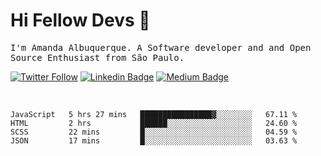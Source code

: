 # Hi Fellow Devs :wave:
   
<p>
  <samp>
    I'm Amanda Albuquerque. A Software developer and and Open Source Enthusiast from São Paulo.
  </samp>

  
  [![Twitter Follow](https://img.shields.io/twitter/follow/alalbux?style=social)](https://www.twitter.com/alalbux)
  [![Linkedin Badge](https://img.shields.io/badge/-alalbux-blue?style=flat-square&logo=Linkedin&logoColor=white&link=https://www.linkedin.com/in/alalbux/)](https://www.linkedin.com/in/alalbux/)
  [![Medium Badge](https://img.shields.io/badge/-alalbux-black?style=flat-square&logo=Medium&logoColor=white&link=https://medium.com/@alalbux)](https://medium.com/@alalbux)
</p>

  <br/>
  

<!--START_SECTION:waka-->
```text
JavaScript   5 hrs 27 mins   ████████████████▓░░░░░░░░   67.11 % 
HTML         2 hrs           ██████░░░░░░░░░░░░░░░░░░░   24.60 % 
SCSS         22 mins         █░░░░░░░░░░░░░░░░░░░░░░░░   04.59 % 
JSON         17 mins         █░░░░░░░░░░░░░░░░░░░░░░░░   03.63 % 
```
<!--END_SECTION:waka-->

